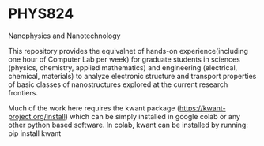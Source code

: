 # PHYS824
Nanophysics and Nanotechnology

This repository provides the equivalnet of hands-on experience(including one hour of Computer Lab per week) for graduate students in sciences (physics, chemistry, applied mathematics) and engineering (electrical, chemical, materials) to analyze electronic structure and transport properties of basic classes of nanostructures explored at the current research frontiers.

Much of the work here requires the kwant package (https://kwant-project.org/install) which can be simply installed in google colab or any other python based software.
In colab, kwant can be installed by running: pip install kwant
